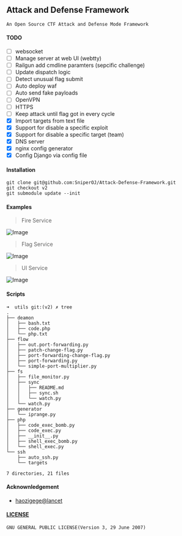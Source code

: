 Attack and Defense Framework
---

```
An Open Source CTF Attack and Defense Mode Framework
```

#### TODO
- [ ] websocket
- [ ] Manage server at web UI (webtty)
- [ ] Railgun add cmdline paramters (sepcific challenge)
- [ ] Update dispatch logic
- [ ] Detect unusual flag submit
- [ ] Auto deploy waf
- [ ] Auto send fake payloads
- [ ] OpenVPN
- [ ] HTTPS
- [ ] Keep attack until flag got in every cycle
- [x] Import targets from text file
- [x] Support for disable a specific exploit
- [x] Support for disable a specific target (team)
- [x] DNS server
- [x] nginx config generator
- [x] Config Django via config file

#### Installation
```
git clone git@github.com:SniperOJ/Attack-Defense-Framework.git
git checkout v2
git submodule update --init
```

#### Examples
> Fire Service  

![Image](https://upload-images.jianshu.io/upload_images/2355077-ee95171cdbf0d94d.png?imageMogr2/auto-orient/strip%7CimageView2/2/w/1240)

> Flag Service  

![Image](https://upload-images.jianshu.io/upload_images/2355077-280e23fbbe848ecd.png?imageMogr2/auto-orient/strip%7CimageView2/2/w/1240)

> UI Service  

![Image](https://upload-images.jianshu.io/upload_images/2355077-c34fe47bf341698b.png?imageMogr2/auto-orient/strip%7CimageView2/2/w/1240)


#### Scripts

```
➜  utils git:(v2) ✗ tree
.
├── deamon
│   ├── bash.txt
│   ├── code.php
│   └── php.txt
├── flow
│   ├── out.port-forwarding.py
│   ├── patch-change-flag.py
│   ├── port-forwarding-change-flag.py
│   ├── port-forwarding.py
│   └── simple-port-multiplier.py
├── fs
│   ├── file_monitor.py
│   ├── sync
│   │   ├── README.md
│   │   ├── sync.sh
│   │   └── watch.py
│   └── watch.py
├── generator
│   └── iprange.py
├── php
│   ├── code_exec_bomb.py
│   ├── code_exec.py
│   ├── __init__.py
│   ├── shell_exec_bomb.py
│   └── shell_exec.py
└── ssh
    ├── auto_ssh.py
    └── targets

7 directories, 21 files
```

#### Acknownledgement
* [haozigege@lancet](https://github.com/zhl2008/flag_service)

#### [LICENSE](https://github.com/WangYihang/Attack_Defense_Framework/blob/master/LICENSE)
```
GNU GENERAL PUBLIC LICENSE(Version 3, 29 June 2007)
```
